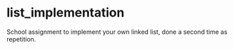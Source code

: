 # list_implementation
School assignment to implement your own linked list, done a second time as repetition.
